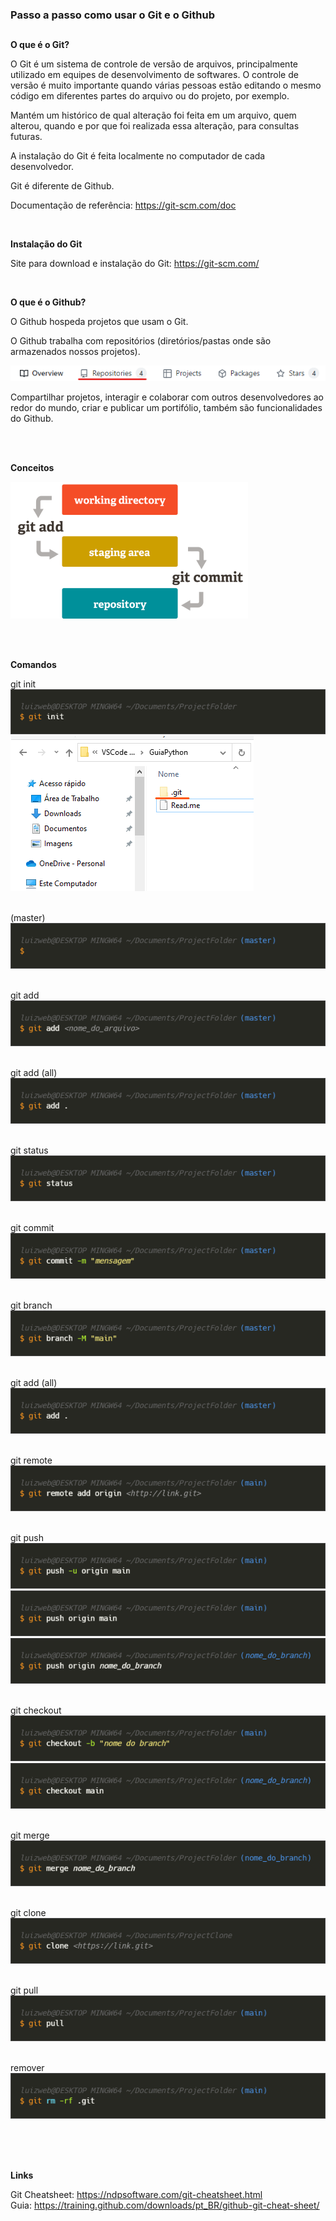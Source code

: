### Passo a passo como usar o Git e o Github
##

**O que é o Git?**

O Git é um sistema de controle de versão de arquivos, principalmente utilizado em equipes de desenvolvimento de softwares. O controle de versão é muito importante quando várias pessoas estão editando o mesmo código em diferentes partes do arquivo ou do projeto, por exemplo.

Mantém um histórico de qual alteração foi feita em um arquivo, quem alterou, quando e por que foi realizada essa alteração, para consultas futuras.

A instalação do Git é feita localmente no computador de cada desenvolvedor.

Git é diferente de Github.

Documentação de referência: https://git-scm.com/doc

<br>


**Instalação do Git**

Site para download e instalação do Git: https://git-scm.com/

<br>

**O que é o Github?**

O Github hospeda projetos que usam o Git.

O Github trabalha com repositórios (diretórios/pastas onde são armazenados nossos projetos).

![Repositórios](./images/repositories.png)

Compartilhar projetos, interagir e colaborar com outros desenvolvedores ao redor do mundo, criar e publicar um portifólio, também são funcionalidades do Github.


<br>
<br>

**Conceitos**

![Staging Area](./images/stagingarea.png)

<br>
<br>


**Comandos**

git init <br>
![git init](./images/init.png) <br>
![folder](./images/gitfolder.png) 
<br>
<br>


(master)<br>
![git init (master)](./images/init2.png)
<br>
<br>


git add <br>
![git add](./images/add.png)
<br>
<br>

git add (all)<br>
![git add (all)](./images/addall.png)
<br>
<br>

git status <br>
![git status](./images/status.png)
<br>
<br>

git commit <br>
![git commit](./images/commit.png)
<br>
<br>

git branch <br>
![git branch](./images/branchmain.png)
<br>
<br>

git add (all) <br>
![git add (all)](./images/addall.png)
<br>
<br>

git remote <br>
![git remote](./images/remote.png)
<br>
<br>

git push <br>
![git push](./images/push.png)
![git push](./images/push2.png)
![git push](./images/pushbranch.png)
<br>
<br>

git checkout <br>
![git checkout](./images/checkout.png)
![git checkout](./images/checkoutmain.png)
<br>
<br>

git merge <br>
![git merge](./images/merge.png)
<br>
<br>

git clone <br>
![git clone](./images/clone.png)
<br>
<br>

git pull <br>
![git clone](./images/pull.png)
<br>
<br>

remover <br>
![git rm](./images/remove.png)
<br>
<br>




<!-- 
~~~bash
$ git push origin main
~~~
-->


<br>
<br>



**Links**

Git Cheatsheet: https://ndpsoftware.com/git-cheatsheet.html <br>
Guia: https://training.github.com/downloads/pt_BR/github-git-cheat-sheet/

